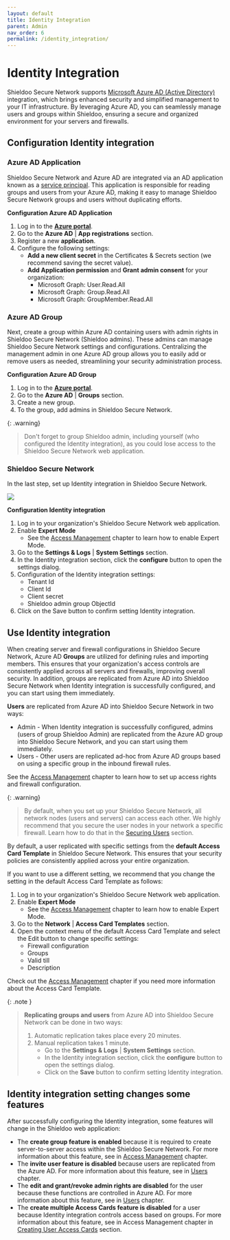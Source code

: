 ```yaml
---
layout: default
title: Identity Integration
parent: Admin
nav_order: 6
permalink: /identity_integration/
---
```


# Identity Integration

Shieldoo Secure Network supports <a href="https://azure.microsoft.com/en-us/products/active-directory" target="blank">Microsoft Azure AD (Active Directory)<a/> integration, which brings enhanced security and simplified management to your IT infrastructure. By leveraging Azure AD, you can seamlessly manage users and groups within Shieldoo, ensuring a secure and organized environment for your servers and firewalls.

## Configuration Identity integration

### Azure AD Application 
Shieldoo Secure Network and Azure AD are integrated via an AD application known as a <a href="https://learn.microsoft.com/en-us/azure/active-directory/develop/app-objects-and-service-principals" target="blank">service principal<a/>. This application is responsible for reading groups and users from your Azure AD, making it easy to manage Shieldoo Secure Network groups and users without duplicating efforts.

__Configuration Azure AD Application__
1. Log in to the <a href="https://portal.azure.com/" target="blank">__Azure portal__<a/>.
2. Go to the __Azure AD__ \| __App registrations__ section. 
3. Register a new __application__. 
4. Configure the following settings:
    - __Add a new client secret__ in the Certificates & Secrets section (we recommend saving the secret value).  
    - __Add Application permission__ and __Grant admin consent__ for your organization: 
        - Microsoft Graph: User.Read.All 
        - Microsoft Graph: Group.Read.All 
        - Microsoft Graph: GroupMember.Read.All

### Azure AD Group 
Next, create a group within Azure AD containing users with admin rights in Shieldoo Secure Network (Shieldoo admins). These admins can manage Shieldoo Secure Network settings and configurations. Centralizing the management admin in one Azure AD group allows you to easily add or remove users as needed, streamlining your security administration process.

__Configuration Azure AD Group__
1. Log in to the <a href="https://portal.azure.com/" target="blank">__Azure portal__<a/>. 
2. Go to the __Azure AD__ \| __Groups__ section. 
3. Create a new group. 
4. To the group, add admins in Shieldoo Secure Network.

{: .warning}
>Don't forget to group Shieldoo admin, including yourself (who configured the Identity integration), as you could lose access to the Shieldoo Secure Network web application.

### Shieldoo Secure Network 
In the last step, set up Identity integration in Shieldoo Secure Network.

 ![](../../images/IdentityIntegration01.gif)

__Configuration Identity integration__
1. Log in to your organization's Shieldoo Secure Network web application.
2. Enable __Expert Mode__
    - See the [Access Management](/access_management/) chapter to learn how to enable Expert Mode.
3. Go to the __Settings & Logs__ \| __System Settings__ section.
4. In the Identity integration section, click the __configure__ button to open the settings dialog.
5. Configuration of the Identity integration settings:
    - Tenant Id
    - Client Id
    - Client secret
    - Shieldoo admin group ObjectId
6. Click on the Save button to confirm setting Identity integration.

## Use Identity integration

When creating server and firewall configurations in Shieldoo Secure Network, Azure AD __Groups__ are utilized for defining rules and importing members. This ensures that your organization's access controls are consistently applied across all servers and firewalls, improving overall security. In addition, groups are replicated from Azure AD into Shieldoo Secure Network when Identity integration is successfully configured, and you can start using them immediately.

__Users__ are replicated from Azure AD into Shieldoo Secure Network in two ways: 
- Admin - When Identity integration is successfully configured, admins (users of group Shieldoo Admin) are replicated from the Azure AD group into Shieldoo Secure Network, and you can start using them immediately.  
- Users - Other users are replicated ad-hoc from Azure AD groups based on using a specific group in the inbound firewall rules.

See the [Access Management](/access_management/) chapter to learn how to set up access rights and firewall configuration.

{: .warning}
>By default, when you set up your Shieldoo Secure Network, all network nodes (users and servers) can access each other. 
>We highly recommend that you secure the user nodes in your network a specific firewall. Learn how to do that in the [Securing Users](/users/#securing-users) section.

By default, a user replicated with specific settings from the __default Access Card Template__ in Shieldoo Secure Network. This ensures that your security policies are consistently applied across your entire organization. 

If you want to use a different setting, we recommend that you change the setting in the default Access Card Template as follows:

1. Log in to your organization's Shieldoo Secure Network web application.
2. Enable __Expert Mode__
    - See the [Access Management](/access_management/) chapter to learn how to enable Expert Mode.
3. Go to the __Network__ \| __Access Card Templates__ section. 
4. Open the context menu of the default Access Card Template and select the Edit button to change specific settings:
    - Firewall configuration
    - Groups
    - Valid till
    - Description
    
Check out the [Access Management](/access_management/#access-card-templates) chapter if you need more information about the Access Card Template. 

{: .note }
>__Replicating groups and users__ from Azure AD into Shieldoo Secure Network can be done in two ways:
>1. Automatic replication takes place every 20 minutes.
>2. Manual replication takes 1 minute.
>    - Go to the __Settings & Logs__ \| __System Settings__ section.
>    - In the Identity integration section, click the __configure__ button to open the settings dialog.
>    - Click on the __Save__ button to confirm setting Identity integration.

## Identity integration setting changes some features

After successfully configuring the Identity integration, some features will change in the Shieldoo web application: 
- The __create group feature is enabled__ because it is required to create server-to-server access within the Shieldoo Secure Network. For more information about this feature, see in  [Access Management](/access_management/) chapter. 
- The __invite user feature is disabled__ because users are replicated from the Azure AD. For more information about this feature, see in [Users](/users/) chapter. 
- The __edit and grant/revoke admin rights are disabled__ for the user because these functions are controlled in Azure AD. For more information about this feature, see in [Users](/users/) chapter. 
- The __create multiple Access Cards feature is disabled__ for a user because Identity integration controls access based on groups. For more information about this feature, see in Access Management chapter in [Creating User Access Cards](/access_management/#creating-user-access-cards) section.
